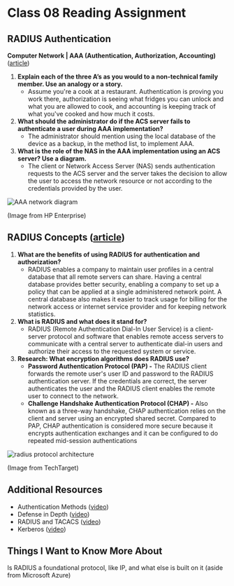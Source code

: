 # Class 08 Reading Assignment

## RADIUS Authentication

**Computer Network | AAA (Authentication, Authorization, Accounting)** ([article](https://www.geeksforgeeks.org/computer-network-aaa-authentication-authorization-and-accounting/))

1. **Explain each of the three A’s as you would to a non-technical family member. Use an analogy or a story.**
   - Assume you're a cook at a restaurant. Authentication is proving you work there, authorization is seeing what fridges you can unlock and what you are allowed to cook, and accounting is keeping track of what you've cooked and how much it costs.
2. **What should the administrator do if the ACS server fails to authenticate a user during AAA implementation?**
   - The administrator should mention using the local database of the device as a backup, in the method list, to implement AAA.
3. **What is the role of the NAS in the AAA implementation using an ACS server? Use a diagram.**
   - The client or Network Access Server (NAS) sends authentication requests to the ACS server and the server takes the decision to allow the user to access the network resource or not according to the credentials provided by the user.

![AAA network diagram](https://techhub.hpe.com/eginfolib/networking/docs/switches/5130ei/5200-3946_security_cg/content/images/image1.png)

(Image from HP Enterprise)

## RADIUS Concepts ([article](https://archive.is/27Y19#selection-2061.0-2077.160))

1. **What are the benefits of using RADIUS for authentication and authorization?**
   - RADIUS enables a company to maintain user profiles in a central database that all remote servers can share. Having a central database provides better security, enabling a company to set up a policy that can be applied at a single administered network point. A central database also makes it easier to track usage for billing for the network access or internet service provider and for keeping network statistics.
2. **What is RADIUS and what does it stand for?**
   - RADIUS (Remote Authentication Dial-In User Service) is a client-server protocol and software that enables remote access servers to communicate with a central server to authenticate dial-in users and authorize their access to the requested system or service.
3. **Research: What encryption algorithms does RADIUS use?**
   - **Password Authentication Protocol (PAP) -** The RADIUS client forwards the remote user's user ID and password to the RADIUS authentication server. If the credentials are correct, the server authenticates the user and the RADIUS client enables the remote user to connect to the network.
   - **Challenge Handshake Authentication Protocol (CHAP) -** Also known as a three-way handshake, CHAP authentication relies on the client and server using an encrypted shared secret. Compared to PAP, CHAP authentication is considered more secure because it encrypts authentication exchanges and it can be configured to do repeated mid-session authentications

![radius protocol architecture](https://archive.is/27Y19/65f5e54fc396b8bbab5b03c23a026a5ad255436e.png)

(Image from TechTarget)

## Additional Resources

- Authentication Methods ([video](https://www.professormesser.com/network-plus/n10-008/n10-008-video/authentication-methods-n10-008/))
- Defense in Depth ([video](https://www.professormesser.com/network-plus/n10-008/n10-008-video/defense-in-depth-n10-008/))
- RADIUS and TACACS ([video](https://www.professormesser.com/security-plus/sy0-401/radius-and-tacacs-2/))
- Kerberos ([video](https://www.professormesser.com/security-plus/sy0-401/kerberos-2/))

## Things I Want to Know More About

Is RADIUS a foundational protocol, like IP, and what else is built on it (aside from Microsoft Azure)
